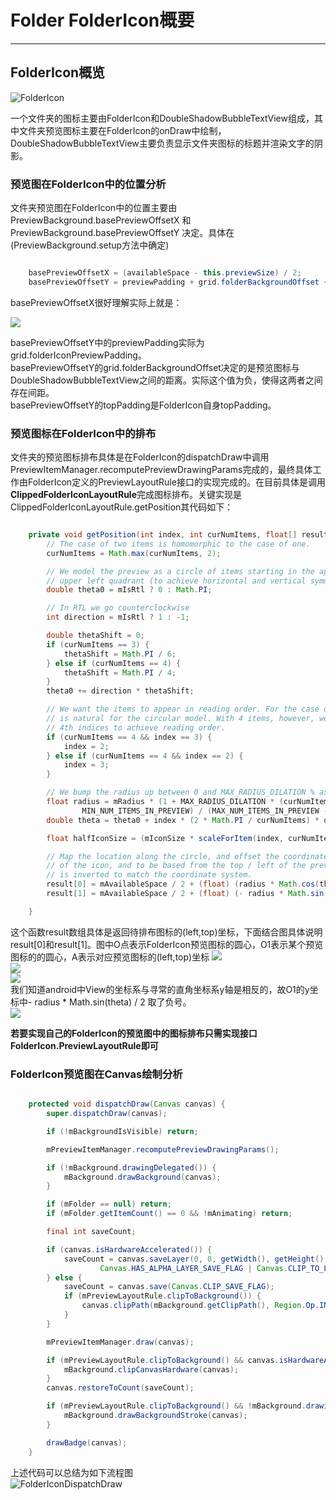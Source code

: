 # Folder FolderIcon概要
---------------------

## FolderIcon概览
![FolderIcon](./images/FolderIcon.png)

一个文件夹的图标主要由FolderIcon和DoubleShadowBubbleTextView组成，其中文件夹预览图标主要在FolderIcon的onDraw中绘制，DoubleShadowBubbleTextView主要负责显示文件夹图标的标题并渲染文字的阴影。

### 预览图在FolderIcon中的位置分析
文件夹预览图在FolderIcon中的位置主要由PreviewBackground.basePreviewOffsetX 和 PreviewBackground.basePreviewOffsetY 决定。具体在(PreviewBackground.setup方法中确定)

```java {.line-numbers}

    basePreviewOffsetX = (availableSpace - this.previewSize) / 2;
    basePreviewOffsetY = previewPadding + grid.folderBackgroundOffset + topPadding;

```
basePreviewOffsetX很好理解实际上就是：

![](./images/f1.gif)

basePreviewOffsetY中的previewPadding实际为 grid.folderIconPreviewPadding。  
basePreviewOffsetY的grid.folderBackgroundOffset决定的是预览图标与DoubleShadowBubbleTextView之间的距离。实际这个值为负，使得这两者之间存在间距。  
basePreviewOffsetY的topPadding是FolderIcon自身topPadding。

### 预览图标在FolderIcon中的排布
文件夹的预览图标排布具体是在FolderIcon的dispatchDraw中调用PreviewItemManager.recomputePreviewDrawingParams完成的，最终具体工作由FolderIcon定义的PreviewLayoutRule接口的实现完成的。在目前具体是调用**ClippedFolderIconLayoutRule**完成图标排布。关键实现是ClippedFolderIconLayoutRule.getPosition其代码如下：

```java  {.line-numbers}

    private void getPosition(int index, int curNumItems, float[] result) {
        // The case of two items is homomorphic to the case of one.
        curNumItems = Math.max(curNumItems, 2);

        // We model the preview as a circle of items starting in the appropriate piece of the
        // upper left quadrant (to achieve horizontal and vertical symmetry).
        double theta0 = mIsRtl ? 0 : Math.PI;

        // In RTL we go counterclockwise
        int direction = mIsRtl ? 1 : -1;

        double thetaShift = 0;
        if (curNumItems == 3) {
            thetaShift = Math.PI / 6;
        } else if (curNumItems == 4) {
            thetaShift = Math.PI / 4;
        }
        theta0 += direction * thetaShift;

        // We want the items to appear in reading order. For the case of 1, 2 and 3 items, this
        // is natural for the circular model. With 4 items, however, we need to swap the 3rd and
        // 4th indices to achieve reading order.
        if (curNumItems == 4 && index == 3) {
            index = 2;
        } else if (curNumItems == 4 && index == 2) {
            index = 3;
        }

        // We bump the radius up between 0 and MAX_RADIUS_DILATION % as the number of items increase
        float radius = mRadius * (1 + MAX_RADIUS_DILATION * (curNumItems -
                MIN_NUM_ITEMS_IN_PREVIEW) / (MAX_NUM_ITEMS_IN_PREVIEW - MIN_NUM_ITEMS_IN_PREVIEW));
        double theta = theta0 + index * (2 * Math.PI / curNumItems) * direction;

        float halfIconSize = (mIconSize * scaleForItem(index, curNumItems)) / 2;

        // Map the location along the circle, and offset the coordinates to represent the center
        // of the icon, and to be based from the top / left of the preview area. The y component
        // is inverted to match the coordinate system.
        result[0] = mAvailableSpace / 2 + (float) (radius * Math.cos(theta) / 2) - halfIconSize;
        result[1] = mAvailableSpace / 2 + (float) (- radius * Math.sin(theta) / 2) - halfIconSize;

    }

```

这个函数result数组具体是返回待排布图标的(left,top)坐标，下面结合图具体说明result[0]和result[1]。图中O点表示FolderIcon预览图标的圆心，O1表示某个预览图标的的圆心，A表示对应预览图标的(left,top)坐标
![](./images/LayoutRule.png)  
![](./images/f2.gif)  
![](./images/f3.gif)  
我们知道android中View的坐标系与寻常的直角坐标系y轴是相反的，故O1的y坐标中- radius * Math.sin(theta) / 2 取了负号。  
![](./images/f4.gif)  

**若要实现自己的FolderIcon的预览图中的图标排布只需实现接口FolderIcon.PreviewLayoutRule即可**

### FolderIcon预览图在Canvas绘制分析

```java {.line-numbers}

    protected void dispatchDraw(Canvas canvas) {
        super.dispatchDraw(canvas);

        if (!mBackgroundIsVisible) return;

        mPreviewItemManager.recomputePreviewDrawingParams();

        if (!mBackground.drawingDelegated()) {
            mBackground.drawBackground(canvas);
        }

        if (mFolder == null) return;
        if (mFolder.getItemCount() == 0 && !mAnimating) return;

        final int saveCount;

        if (canvas.isHardwareAccelerated()) {
            saveCount = canvas.saveLayer(0, 0, getWidth(), getHeight(), null,
                    Canvas.HAS_ALPHA_LAYER_SAVE_FLAG | Canvas.CLIP_TO_LAYER_SAVE_FLAG);
        } else {
            saveCount = canvas.save(Canvas.CLIP_SAVE_FLAG);
            if (mPreviewLayoutRule.clipToBackground()) {
                canvas.clipPath(mBackground.getClipPath(), Region.Op.INTERSECT);
            }
        }

        mPreviewItemManager.draw(canvas);

        if (mPreviewLayoutRule.clipToBackground() && canvas.isHardwareAccelerated()) {
            mBackground.clipCanvasHardware(canvas);
        }
        canvas.restoreToCount(saveCount);

        if (mPreviewLayoutRule.clipToBackground() && !mBackground.drawingDelegated()) {
            mBackground.drawBackgroundStroke(canvas);
        }

        drawBadge(canvas);
    }

```
上述代码可以总结为如下流程图  
![FolderIconDispatchDraw](./images/FolderIconDispatchDraw.png)


